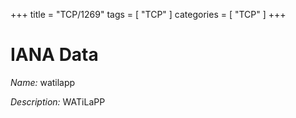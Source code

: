 +++
title = "TCP/1269"
tags = [ "TCP" ]
categories = [ "TCP" ]
+++

# IANA Data

_Name:_ watilapp

_Description:_ WATiLaPP

